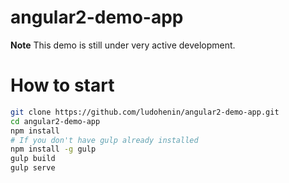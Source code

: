 # angular2-demo-app

**Note** This demo is still under very active development.

# How to start

```bash
git clone https://github.com/ludohenin/angular2-demo-app.git
cd angular2-demo-app
npm install
# If you don't have gulp already installed
npm install -g gulp
gulp build
gulp serve
```